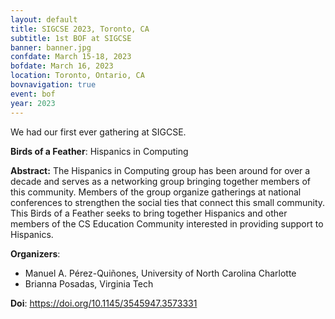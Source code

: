 ```yaml
---
layout: default
title: SIGCSE 2023, Toronto, CA
subtitle: 1st BOF at SIGCSE
banner: banner.jpg
confdate: March 15-18, 2023
bofdate: March 16, 2023
location: Toronto, Ontario, CA
bovnavigation: true
event: bof
year: 2023
---
```



We had our first ever gathering at SIGCSE.

**Birds of a Feather**: Hispanics in Computing

**Abstract:**
The Hispanics in Computing group has been around for over a decade and serves as a networking group bringing together members of this community. Members of the group organize gatherings at national conferences to strengthen the social ties that connect this small community. This Birds of a Feather seeks to bring together Hispanics and other members of the CS Education Community interested in providing support to Hispanics.

**Organizers**:

* Manuel A. Pérez-Quiñones, University of North Carolina Charlotte
* Brianna Posadas, Virginia Tech

**Doi**: <https://doi.org/10.1145/3545947.3573331>

